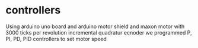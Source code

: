 controllers
===========

Using arduino uno board and arduino motor shield and maxon
motor with 3000 ticks per revolution incremental quadratur ecnoder
we programmed P, PI, PD, PID controllers to set motor speed